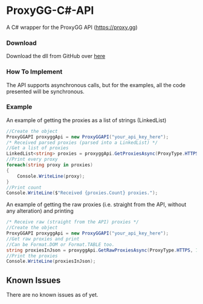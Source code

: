 # ProxyGG-C#-API
A C# wrapper for the ProxyGG API (https://proxy.gg)
### Download
Download the dll from GitHub over [here](https://github.com/RaghavJH/ProxyGG-API/blob/master/ProxyGGAPI/bin/Debug/ProxyGGAPI.dll)
### How To Implement
The API supports asynchronous calls, but for the examples, all the code presented will be synchronous.
### Example
An example of getting the proxies as a list of strings (LinkedList)
```csharp
//Create the object
ProxyGGAPI proxyggApi = new ProxyGGAPI("your_api_key_here");
/* Received parsed proxies (parsed into a LinkedList) */
//Get a list of proxies
LinkedList<string> proxies = proxyggApi.GetProxiesAsync(ProxyType.HTTPS, 100).Result;
//Print every proxy
foreach(string proxy in proxies)
{
    Console.WriteLine(proxy);
}
//Print count
Console.WriteLine($"Received {proxies.Count} proxies.");
```
An example of getting the raw proxies (i.e. straight from the API, without any alteration) and printing
```csharp
/* Receive raw (straight from the API) proxies */
//Create the object
ProxyGGAPI proxyggApi = new ProxyGGAPI("your_api_key_here");
//Get raw proxies and print
//Can be Format.DOM or Format.TABLE too.
string proxiesInJson = proxyggApi.GetRawProxiesAsync(ProxyType.HTTPS, 1001, Format.JSON).Result;
//Print the proxies
Console.WriteLine(proxiesInJson);
```
## Known Issues
There are no known issues as of yet.
